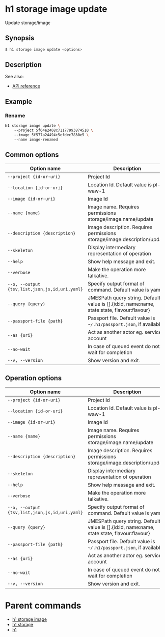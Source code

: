 
# h1 storage image update

Update storage/image

## Synopsis

```bash
$ h1 storage image update <options>
```

## Description

See also:

* [API reference](https://api.hyperone.com/v2/docs#operation/storage_project_image_update)

## Example


### Rename

```bash
h1 storage image update \ 
	--project 5f64e2468c71177993874510 \ 
	--image 5f577a24494c5cfdec7830e5 \ 
	--name image-renamed
```

## Common options

| Option name                                        | Description                                                                                    |
| -------------------------------------------------- | ---------------------------------------------------------------------------------------------- |
| ```--project {id-or-uri}```                        | Project Id                                                                                     |
| ```--location {id-or-uri}```                       | Location Id. Default value is pl-waw-1                                                         |
| ```--image {id-or-uri}```                          | Image Id                                                                                       |
| ```--name {name}```                                | Image name. Requires permissions storage/image.name/update                                     |
| ```--description {description}```                  | Image description. Requires permissions storage/image.description/update                       |
| ```--skeleton```                                   | Display intermediary representation of operation                                               |
| ```--help```                                       | Show help message and exit.                                                                    |
| ```--verbose```                                    | Make the operation more talkative.                                                             |
| ```--o, --output {tsv,list,json,js,id,uri,yaml}``` | Specify output format of command. Default value is yaml                                        |
| ```--query {query}```                              | JMESPath query string. Default value is [].\{id:id, name:name, state:state, flavour:flavour\}  |
| ```--passport-file {path}```                       | Passport file. Default value is ```~/.h1/passport.json```, if available.                       |
| ```--as {uri}```                                   | Act as another actor eg. service account                                                       |
| ```--no-wait```                                    | In case of queued event do not wait for completion                                             |
| ```--v, --version```                               | Show version and exit.                                                                         |

## Operation options

| Option name                                        | Description                                                                                    |
| -------------------------------------------------- | ---------------------------------------------------------------------------------------------- |
| ```--project {id-or-uri}```                        | Project Id                                                                                     |
| ```--location {id-or-uri}```                       | Location Id. Default value is pl-waw-1                                                         |
| ```--image {id-or-uri}```                          | Image Id                                                                                       |
| ```--name {name}```                                | Image name. Requires permissions storage/image.name/update                                     |
| ```--description {description}```                  | Image description. Requires permissions storage/image.description/update                       |
| ```--skeleton```                                   | Display intermediary representation of operation                                               |
| ```--help```                                       | Show help message and exit.                                                                    |
| ```--verbose```                                    | Make the operation more talkative.                                                             |
| ```--o, --output {tsv,list,json,js,id,uri,yaml}``` | Specify output format of command. Default value is yaml                                        |
| ```--query {query}```                              | JMESPath query string. Default value is [].\{id:id, name:name, state:state, flavour:flavour\}  |
| ```--passport-file {path}```                       | Passport file. Default value is ```~/.h1/passport.json```, if available.                       |
| ```--as {uri}```                                   | Act as another actor eg. service account                                                       |
| ```--no-wait```                                    | In case of queued event do not wait for completion                                             |
| ```--v, --version```                               | Show version and exit.                                                                         |

# Parent commands

* [h1 storage image](./../README.md)
* [h1 storage](./../../README.md)
* [h1](./../../../README.md)

